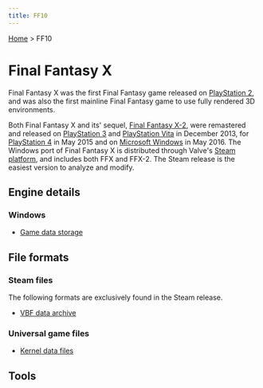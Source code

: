```yaml
---
title: FF10
---
```


[Home](index.md) > FF10

# Final Fantasy X

Final Fantasy X was the first Final Fantasy game released on [PlayStation 2](https://en.wikipedia.org/wiki/PlayStation_2), and was also the first mainline Final Fantasy game to use fully rendered 3D environments.

Both Final Fantasy X and its' sequel, [Final Fantasy X-2](FF10-2 "wikilink"), were remastered and released on [PlayStation 3](https://en.wikipedia.org/wiki/PlayStation_3) and [PlayStation Vita](https://en.wikipedia.org/wiki/PlayStation_Vita) in December 2013, for [PlayStation 4](https://en.wikipedia.org/wiki/PlayStation_4) in May 2015 and on [Microsoft Windows](https://en.wikipedia.org/wiki/Microsoft_Windows) in May 2016. The Windows port of Final Fantasy X is distributed through Valve's [Steam platform](https://en.wikipedia.org/wiki/Steam_(software)), and includes both FFX and FFX-2. The Steam release is the easiest version to analyze and modify.

## Engine details

### Windows

-   [Game data storage](FF10/Game_data_storage_(Steam).md)

## File formats

### Steam files

The following formats are exclusively found in the Steam release.

-   [VBF data archive](FF10/FileFormat_VBF.md)

### Universal game files

-   [Kernel data files](FF10/FileFormat_Kernel.md)

## Tools
